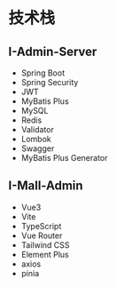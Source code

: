 # 技术栈

## I-Admin-Server

* Spring Boot
* Spring Security
* JWT
* MyBatis Plus
* MySQL
* Redis
* Validator
* Lombok
* Swagger
* MyBatis Plus Generator



## I-Mall-Admin

* Vue3
* Vite
* TypeScript
* Vue Router
* Tailwind CSS
* Element Plus
* axios
* pinia
